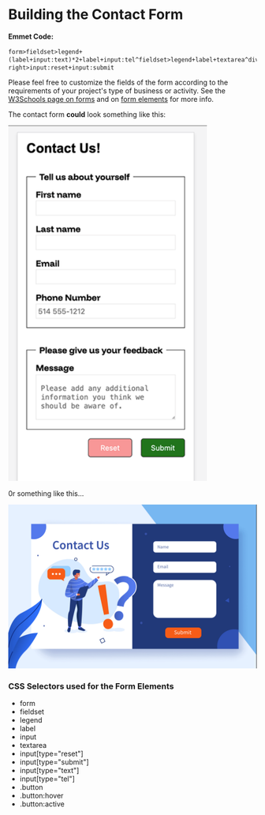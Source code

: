 # Building the Contact Form

**Emmet Code:**

    form>fieldset>legend+(label+input:text)*2+label+input:tel^fieldset>legend+label+textarea^div.align-right>input:reset+input:submit

Please feel free to customize the fields of the form according to the requirements of your
project\'s type of business or activity. See the [W3Schools page on
forms](https://www.w3schools.com/tags/tag_form.asp) and on [form
elements](https://www.w3schools.com/html/html_form_elements.asp) for
more info.

The contact form **could** look something like this:

![Contact form](./img/contact-form.png)

0r something like this...

![More designed contact form](./img/contact-form-2.png)


### CSS Selectors used for the Form Elements

-   form
-   fieldset
-   legend
-   label
-   input
-   textarea
-   input\[type=\"reset\"\]
-   input\[type=\"submit\"\]
-   input\[type=\"text\"\]
-   input\[type=\"tel\"\]
-   .button
-   .button:hover
-   .button:active